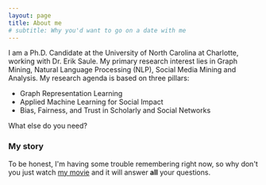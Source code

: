 ```yaml
---
layout: page
title: About me
# subtitle: Why you'd want to go on a date with me
---
```


I am a Ph.D. Candidate at the University of North Carolina at Charlotte, working with Dr. Erik Saule. 
My primary research interest lies in Graph Mining, Natural Language Processing (NLP), Social Media Mining and Analysis. 
My research agenda is based on three pillars:

- Graph Representation Learning 
- Applied Machine Learning for Social Impact
- Bias, Fairness, and Trust in Scholarly and Social Networks 

What else do you need?

### My story

To be honest, I'm having some trouble remembering right now, so why don't you just watch [my movie](https://en.wikipedia.org/wiki/The_Princess_Bride_%28film%29) and it will answer **all** your questions.
